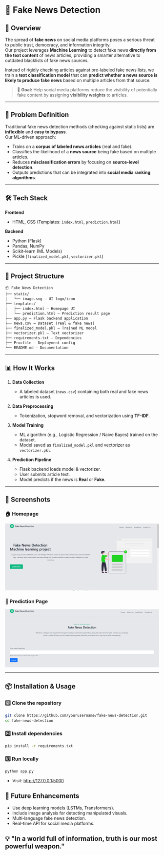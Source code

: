 # 📰 Fake News Detection 

## 📌 Overview
The spread of **fake news** on social media platforms poses a serious threat to public trust, democracy, and information integrity.  
Our project leverages **Machine Learning** to detect fake news **directly from the text content** of news articles, providing a smarter alternative to outdated blacklists of fake news sources.

Instead of rigidly checking articles against pre-labeled fake news lists, we train a **text classification model** that can **predict whether a news source is likely to produce fake news** based on multiple articles from that source.

> 🎯 **Goal:** Help social media platforms reduce the visibility of potentially fake content by assigning **visibility weights** to articles.

---

## 🚀 Problem Definition
Traditional fake news detection methods (checking against static lists) are **inflexible** and **easy to bypass**.  
Our ML-driven approach:

- Trains on a **corpus of labeled news articles** (real and fake).
- Classifies the likelihood of a **news source** being fake based on multiple articles.
- Reduces **misclassification errors** by focusing on **source-level detection**.
- Outputs predictions that can be integrated into **social media ranking algorithms**.

---

## 🛠 Tech Stack

**Frontend**  
- HTML, CSS (Templates: `index.html`, `prediction.html`)

**Backend**  
- Python (Flask)
- Pandas, NumPy
- Scikit-learn (ML Models)
- Pickle (`finalized_model.pkl`, `vectorizer.pkl`)



---

## 📂 Project Structure
```plaintext
📦 Fake News Detection
├── static/
│   └── image.svg — UI logo/icon
├── templates/
│   ├── index.html — Homepage UI
│   └── prediction.html — Prediction result page
├── app.py — Flask backend application
├── news.csv — Dataset (real & fake news)
├── finalized_model.pkl — Trained ML model
├── vectorizer.pkl — Text vectorizer
├── requirements.txt — Dependencies
├── Procfile — Deployment config
└── README.md — Documentation
```

---

## 📊 How It Works

1. **Data Collection**  
   - A labeled dataset (`news.csv`) containing both real and fake news articles is used.

2. **Data Preprocessing**  
   - Tokenization, stopword removal, and vectorization using **TF-IDF**.

3. **Model Training**  
   - ML algorithm (e.g., Logistic Regression / Naive Bayes) trained on the dataset.
   - Model saved as `finalized_model.pkl` and vectorizer as `vectorizer.pkl`.

4. **Prediction Pipeline**  
   - Flask backend loads model & vectorizer.
   - User submits article text.
   - Model predicts if the news is **Real** or **Fake**.


---

## 📸 Screenshots

### 🏠 Homepage
![home page.png](https://github.com/lokeshkolapati/Fake_News_Detection/blob/main/home%20page.png)

### 📌 Prediction Page
![prediction page](https://github.com/lokeshkolapati/Fake_News_Detection/blob/main/prediction%20page.png)


---

## 📦 Installation & Usage

### 1️⃣ Clone the repository
```bash
git clone https://github.com/yourusername/fake-news-detection.git
cd fake-news-detection
```
### 2️⃣ Install dependencies
```bash
pip install -r requirements.txt
```
### 3️⃣ Run locally
```bash
python app.py
```
- Visit: http://127.0.0.1:5000

## 🔮 Future Enhancements
- Use deep learning models (LSTMs, Transformers).
- Include image analysis for detecting manipulated visuals.
- Multi-language fake news detection.
- Real-time API for social media platforms.
## 💡 "In a world full of information, truth is our most powerful weapon."
